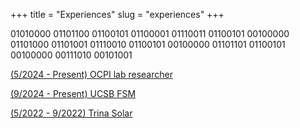 +++
title = "Experiences"
slug = "experiences"
+++

01010000 01101100 01100101 01100001 01110011 01100101 00100000 01101000 01101001 01110010 01100101 00100000 01101101 01100101 00100000 00111010 00101001

[(5/2024 - Present) OCPI lab researcher](/experiences/ocpi)

[(9/2024 - Present) UCSB FSM](/experiences/fsm)

[(5/2022 - 9/2022) Trina Solar](/experiences/trina)